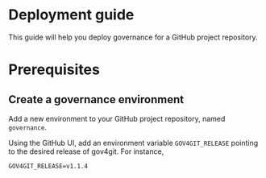 
# Deployment guide

This guide will help you deploy governance for a GitHub project repository.

# Prerequisites






## Create a governance environment

Add a new environment to your GitHub project repository, named `governance`.

Using the GitHub UI, add an environment variable `GOV4GIT_RELEASE` pointing to the desired release of gov4git. For instance,

```GOV4GIT_RELEASE=v1.1.4```

